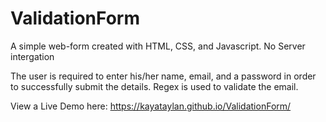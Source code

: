 # ValidationForm
A simple web-form created with HTML, CSS, and Javascript. No Server intergation

The user is required to enter his/her name, email, and a password in order to successfully submit the details.
Regex is used to validate the email.

View a Live Demo here:
https://kayataylan.github.io/ValidationForm/
